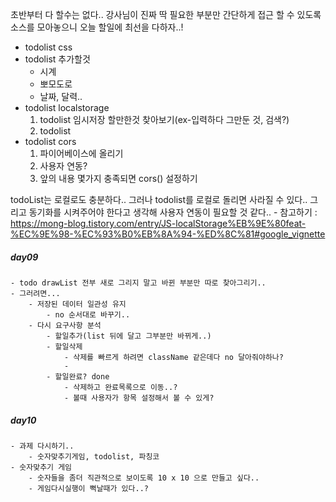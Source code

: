 초반부터 다 할수는 없다..
강사님이 진짜 딱 필요한 부분만 간단하게 접근 할 수 있도록 소스를 모아놓으니 오늘 할일에 최선을 다하자..!

- todolist css
- todolist 추가할것 
    - 시계
    - 뽀모도로
    - 날짜, 달력..
- todolist localstorage
    1. todolist 임시저장 할만한것 찾아보기(ex-입력하다 그만둔 것, 검색?)
    2. todolist 
- todolist cors
    1. 파이어베이스에 올리기
    2. 사용자 연동?
    3. 앞의 내용 몇가지 충족되면 cors() 설정하기


todoList는 로컬로도 충분하다.. 
그러나 todolist를 로컬로 돌리면 사라질 수 있다..
그리고 동기화를 시켜주어야 한다고 생각해 사용자 연동이 필요할 것 같다..
    - 참고하기 : https://mong-blog.tistory.com/entry/JS-localStorage%EB%9E%80feat-%EC%9E%98-%EC%93%B0%EB%8A%94-%ED%8C%81#google_vignette


##### day09
    - todo drawList 전부 새로 그리지 말고 바뀐 부분만 따로 찾아그리기..
    - 그러려면...
        - 저장된 데이터 일관성 유지
            - no 순서대로 바꾸기..  
        - 다시 요구사항 분석
            - 할일추가(list 뒤에 달고 그부분만 바뀌게..)
            - 할일삭제
                - 삭제를 빠르게 하려면 className 같은데다 no 달아줘야하나?
                - 
            - 할일완료? done
                - 삭제하고 완료목록으로 이동..?
                - 볼때 사용자가 항목 설정해서 볼 수 있게?


##### day10
    - 과제 다시하기..
        - 숫자맞추기게임, todolist, 파칭코
    - 숫자맞추기 게임
        - 숫자들을 좀더 직관적으로 보이도록 10 x 10 으로 만들고 싶다..
        - 게임다시실행이 뻑날때가 있다..?
